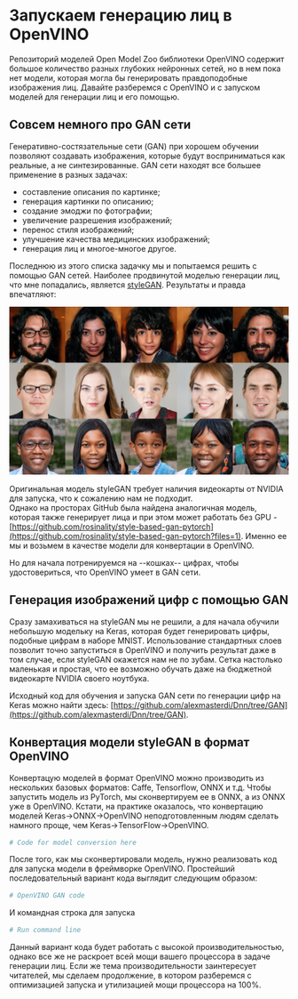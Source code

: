 ﻿# Запускаем генерацию лиц в OpenVINO

Репозиторий моделей Open Model Zoo библиотеки OpenVINO содержит большое 
количество разных глубоких нейронных сетей, но в нем пока нет модели, которая 
могла бы генерировать правдоподобные изображения лиц. 
Давайте разберемся с OpenVINO и с запуском моделей для генерации лиц и его помощью.

## Совсем немного про GAN сети

Генеративно-состязательные сети (GAN) при хорошем обучении позволяют создавать 
изображения, которые будут восприниматься как реальные, а не синтезированные. 
GAN сети находят все большее применение в разных задачах:

- составление описания по картинке;
- генерация картинки по описанию;
- создание эмоджи по фотографии;
- увеличение разрешения изображений;
- перенос стиля изображений;
- улучшение качества медицинских изображений;
- генерация лиц и многое-многое другое.

Последнюю из этого списка задачку мы и попытаемся решить с помощью GAN сетей. 
Наиболее продвинутой моделью генерации лиц, что мне попадались, является 
[styleGAN](https://github.com/NVlabs/stylegan). 
Результаты и правда впечатляют:

![styleGAN - Faces](images/stylegan-teaser.png)

Оригинальная модель styleGAN требует наличия видеокарты от NVIDIA для запуска, 
что к сожалению нам не подходит.  
Однако на просторах GitHub была найдена аналогичная модель, которая также 
генерирует лица и при этом может работать без GPU - 
[https://github.com/rosinality/style-based-gan-pytorch](https://github.com/rosinality/style-based-gan-pytorch?files=1).
Именно ее мы и возьмем в качестве модели для конвертации в OpenVINO.

Но для начала потренируемся на --кошках-- цифрах, чтобы удостовериться, что
OpenVINO умеет в GAN сети. 

## Генерация изображений цифр с помощью GAN

Сразу замахиваться на styleGAN мы не решили, а для начала обучили небольшую 
модельку на Keras, которая будет генерировать цифры, подобные цифрам в наборе 
MNIST. 
Использование стандартных слоев позволит точно запуститься в OpenVINO и получить
результат даже в том случае, если styleGAN окажется нам не по зубам.
Сетка настолько маленькая и простая, что ее возможно обучать даже на бюджетной
видеокарте NVIDIA своего ноутбука.

Исходный код для обучения и запуска GAN сети по генерации цифр на Keras можно 
найти здесь:
[https://github.com/alexmasterdi/Dnn/tree/GAN](https://github.com/alexmasterdi/Dnn/tree/GAN).

## Конвертация модели styleGAN в формат OpenVINO

Конвертацую моделей в формат OpenVINO можно производить из нескольких базовых 
форматов: Caffe, Tensorflow, ONNX и т.д. Чтобы запустить модель из PyTorch, мы 
сконвертируем ее в ONNX, а из ONNX уже в OpenVINO. Кстати, на практике оказалось, 
что конвертацию моделей Keras->ONNX->OpenVINO неподготовленным людям сделать 
намного проще, чем Keras->TensorFlow->OpenVINO.

```bash
# Code for model conversion here
```

После того, как мы сконвертировали модель, нужно реализовать код для запуска 
модели в фреймворке OpenVINO.
Простейший последовательный вариант кода выглядит следующим образом:

```python
# OpenVINO GAN code
```
И командная строка для запуска

```bash
# Run command line
```

Данный вариант кода будет работать с высокой производительностью, однако все же 
не раскроет всей мощи вашего процессора в задаче генерации 
лиц. Если же тема производительности заинтересует читателей, мы сделаем 
продолжение, в котором разберемся с оптимизацией запуска и утилизацией мощи 
процессора на 100%.
